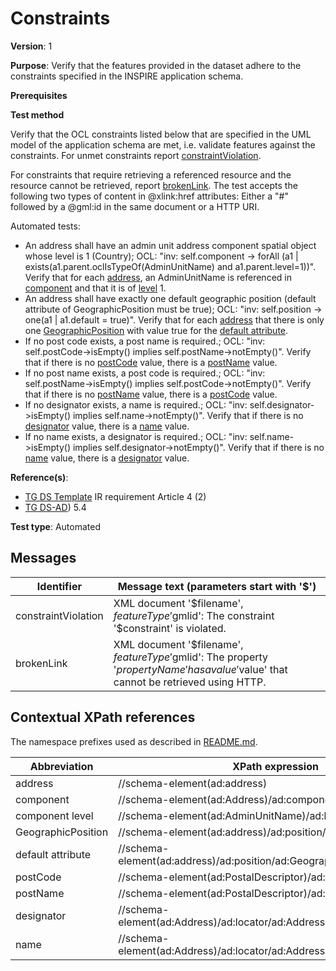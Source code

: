 # Constraints

**Version**: 1

**Purpose**: Verify that the features provided in the dataset adhere to the constraints specified in the INSPIRE application schema.

**Prerequisites**

**Test method**

Verify that the OCL constraints listed below that are specified in the UML model of the application schema are met, i.e. validate features against the constraints. For unmet constraints report [constraintViolation](#constraintViolation). 

For constraints that require retrieving a referenced resource and the resource cannot be retrieved, report [brokenLink](#brokenLink). The test accepts the following two types of content in @xlink:href attributes: Either a "#" followed by a @gml:id in the same document or a HTTP URI.

Automated tests:

* An address shall have an admin unit address component spatial object whose level is 1 (Country); OCL: "inv: self.component -> forAll (a1 | exists(a1.parent.oclIsTypeOf(AdminUnitName) and a1.parent.level=1))". Verify that for each [address](#address), an AdminUnitName is referenced in [component](#component) and that it is of [level](#level) 1.
* An address shall have exactly one default geographic position (default attribute of GeographicPosition must be true); OCL: "inv: self.position -> one(a1 | a1.default = true)". Verify that for each [address](#address) that there is only one [GeographicPosition](#GeographicPosition) with value true for the [default attribute](#default).  
* If no post code exists, a post name is required.; OCL: "inv: self.postCode->isEmpty() implies self.postName->notEmpty()". Verify that if there is no [postCode](#postCode) value, there is a [postName](#postName) value.
* If no post name exists, a post code is required.; OCL: "inv: self.postName->isEmpty() implies self.postCode->notEmpty()". Verify that if there is no [postName](#postName) value, there is a [postCode](#postCode) value.
* If no designator exists, a name is required.; OCL: "inv: self.designator->isEmpty() implies self.name->notEmpty()". Verify that if there is no [designator](#designator) value, there is a [name](#name) value.
* If no name exists, a designator is required.; OCL: "inv: self.name->isEmpty() implies self.designator->notEmpty()". Verify that if there is no [name](#name) value, there is a [designator](#designator) value.

**Reference(s)**: 

* [TG DS Template](http://inspire.ec.europa.eu/id/ats/data-ad/3.2/ad-as/README#ref_TG_DS_tmpl) IR requirement Article 4 (2)
* [TG DS-AD](http://inspire.ec.europa.eu/id/ats/data-ad/3.2/ad-as/README#ref_TG_DS_AD)) 5.4

**Test type**: Automated

## Messages

Identifier  |  Message text (parameters start with '$')
---------------------------------------------------------- | -------------------------------------------------------------------------
constraintViolation <a name="constraintViolation"/>  |  XML document '$filename', $featureType '$gmlid': The constraint '$constraint' is violated.
brokenLink <a name="brokenLink"/>  |  XML document '$filename', $featureType '$gmlid': The property '$propertyName' has a value '$value' that cannot be retrieved using HTTP.

## Contextual XPath references

The namespace prefixes used as described in [README.md](http://inspire.ec.europa.eu/id/ats/data-ps/3.2/ps-p-as/README#namespaces).

Abbreviation                                               |  XPath expression
---------------------------------------------------------- | -------------------------------------------------------------------------
address <a name="address"></a> 	| 	//schema-element(ad:address)
component <a name="component"></a>   | //schema-element(ad:Address)/ad:component
component level <a name="level"></a>  | //schema-element(ad:AdminUnitName)/ad:level
GeographicPosition <a name="GeographicPosition"></a> 	| 	//schema-element(ad:address)/ad:position/ad:GeographicPosition
default attribute <a name="default"></a> 	| 	//schema-element(ad:address)/ad:position/ad:GeographicPosition/ad:default
postCode <a name="postCode"></a> 	| 	//schema-element(ad:PostalDescriptor)/ad:postCode
postName <a name="postName"></a> 	| 	//schema-element(ad:PostalDescriptor)/ad:postName
designator <a name="designator"></a> 	| 	//schema-element(ad:Address)/ad:locator/ad:AddressLocator/ad:designator
name <a name="name"></a> 	| 	//schema-element(ad:Address)/ad:locator/ad:AddressLocator/ad:name
